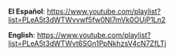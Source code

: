 **El Español**: https://www.youtube.com/playlist?list=PLeA5t3dWTWvvwf5fw0Nl7mVk0OUjP1Ln2


**English**: https://www.youtube.com/playlist?list=PLeA5t3dWTWvt6SGn1PpNkhzsV4cN7ZfLTj
